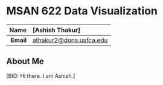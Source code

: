 MSAN 622 Data Visualization
==============================

| **Name**  | [Ashish Thakur] |
|----------:|:------------|
| **Email** | athakur2@dons.usfca.edu |

## About Me ##

[BIO: Hi there. I am Ashish.]
